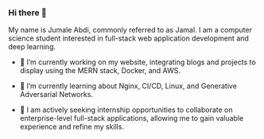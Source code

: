 ### Hi there 👋


My name is Jumale Abdi, commonly referred to as Jamal. I am a computer science student interested in full-stack web application development and deep learning.




- 🔭 I’m currently working on my website, integrating blogs and projects to display using the MERN stack, Docker, and AWS.

- 🌱 I’m currently learning about Nginx, CI/CD, Linux, and Generative Adversarial Networks.
  
- 👯 I am actively seeking internship opportunities to collaborate on enterprise-level full-stack applications, allowing me to gain valuable experience and refine my skills.
  
<!--
**jamalabdi2/jamalabdi2** is a ✨ _special_ ✨ repository because its `README.md` (this file) appears on your GitHub profile.

Here are some ideas to get you started:

- 🔭 I’m currently working on ...
- 🌱 I’m currently learning ...
- 👯 I’m looking to collaborate on ...
- 🤔 I’m looking for help with ...
- 💬 Ask me about ...
- 📫 How to reach me: ...
- 😄 Pronouns: ...
- ⚡ Fun fact: ...
-->

